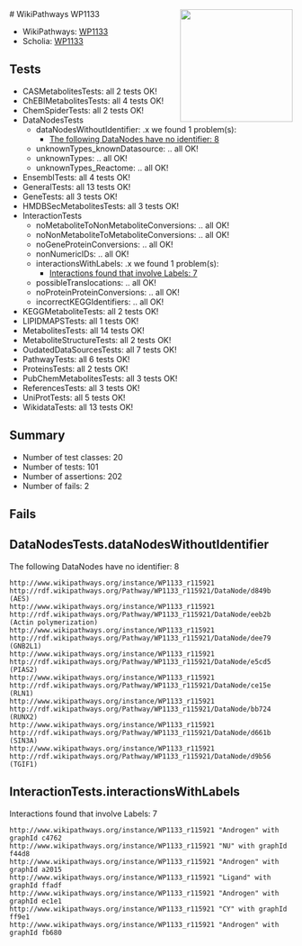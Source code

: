 <img style="float: right; width: 200px" src="https://upload.wikimedia.org/wikipedia/commons/thumb/8/83/Wplogo_with_text_500.png/640px-Wplogo_with_text_500.png" />
# WikiPathways WP1133

* WikiPathways: [WP1133](https://new.wikipathways.org/pathways/WP1133)
* Scholia: [WP1133](https://scholia.toolforge.org/wikipathways/WP1133)
## Tests
* CASMetabolitesTests: all 2 tests OK!
* ChEBIMetabolitesTests: all 4 tests OK!
* ChemSpiderTests: all 2 tests OK!
* DataNodesTests
    * dataNodesWithoutIdentifier: .x we found 1 problem(s):
        * [The following DataNodes have no identifier: 8](#d2d32fa7)
    * unknownTypes_knownDatasource: .. all OK!
    * unknownTypes: .. all OK!
    * unknownTypes_Reactome: .. all OK!
* EnsemblTests: all 4 tests OK!
* GeneralTests: all 13 tests OK!
* GeneTests: all 3 tests OK!
* HMDBSecMetabolitesTests: all 3 tests OK!
* InteractionTests
    * noMetaboliteToNonMetaboliteConversions: .. all OK!
    * noNonMetaboliteToMetaboliteConversions: .. all OK!
    * noGeneProteinConversions: .. all OK!
    * nonNumericIDs: .. all OK!
    * interactionsWithLabels: .x we found 1 problem(s):
        * [Interactions found that involve Labels: 7](#630d267e)
    * possibleTranslocations: .. all OK!
    * noProteinProteinConversions: .. all OK!
    * incorrectKEGGIdentifiers: .. all OK!
* KEGGMetaboliteTests: all 2 tests OK!
* LIPIDMAPSTests: all 1 tests OK!
* MetabolitesTests: all 14 tests OK!
* MetaboliteStructureTests: all 2 tests OK!
* OudatedDataSourcesTests: all 7 tests OK!
* PathwayTests: all 6 tests OK!
* ProteinsTests: all 2 tests OK!
* PubChemMetabolitesTests: all 3 tests OK!
* ReferencesTests: all 3 tests OK!
* UniProtTests: all 5 tests OK!
* WikidataTests: all 13 tests OK!


## Summary

* Number of test classes: 20
* Number of tests: 101
* Number of assertions: 202
* Number of fails: 2

## Fails

<a name="d2d32fa7" />

## DataNodesTests.dataNodesWithoutIdentifier

The following DataNodes have no identifier: 8
```
http://www.wikipathways.org/instance/WP1133_r115921 http://rdf.wikipathways.org/Pathway/WP1133_r115921/DataNode/d849b (AES)
http://www.wikipathways.org/instance/WP1133_r115921 http://rdf.wikipathways.org/Pathway/WP1133_r115921/DataNode/eeb2b (Actin polymerization)
http://www.wikipathways.org/instance/WP1133_r115921 http://rdf.wikipathways.org/Pathway/WP1133_r115921/DataNode/dee79 (GNB2L1)
http://www.wikipathways.org/instance/WP1133_r115921 http://rdf.wikipathways.org/Pathway/WP1133_r115921/DataNode/e5cd5 (PIAS2)
http://www.wikipathways.org/instance/WP1133_r115921 http://rdf.wikipathways.org/Pathway/WP1133_r115921/DataNode/ce15e (RLN1)
http://www.wikipathways.org/instance/WP1133_r115921 http://rdf.wikipathways.org/Pathway/WP1133_r115921/DataNode/bb724 (RUNX2)
http://www.wikipathways.org/instance/WP1133_r115921 http://rdf.wikipathways.org/Pathway/WP1133_r115921/DataNode/d661b (SIN3A)
http://www.wikipathways.org/instance/WP1133_r115921 http://rdf.wikipathways.org/Pathway/WP1133_r115921/DataNode/d9b56 (TGIF1)
```

<a name="630d267e" />

## InteractionTests.interactionsWithLabels

Interactions found that involve Labels: 7
```
http://www.wikipathways.org/instance/WP1133_r115921 "Androgen" with graphId c4762
http://www.wikipathways.org/instance/WP1133_r115921 "NU" with graphId f44d8
http://www.wikipathways.org/instance/WP1133_r115921 "Androgen" with graphId a2015
http://www.wikipathways.org/instance/WP1133_r115921 "Ligand" with graphId ffadf
http://www.wikipathways.org/instance/WP1133_r115921 "Androgen" with graphId ec1e1
http://www.wikipathways.org/instance/WP1133_r115921 "CY" with graphId ff9e1
http://www.wikipathways.org/instance/WP1133_r115921 "Androgen" with graphId fb680
```

